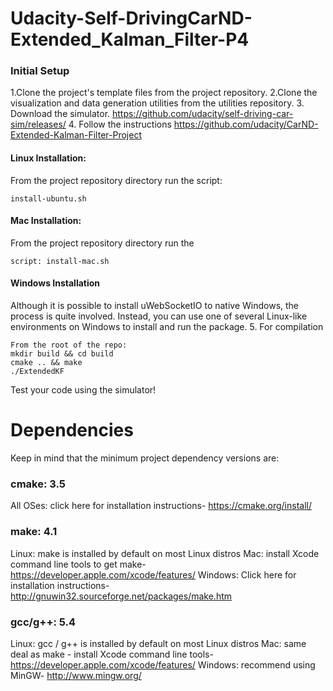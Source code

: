 # Udacity-Self-DrivingCarND-Extended_Kalman_Filter-P4
### Initial Setup
1.Clone the project's template files from the project repository. 
2.Clone the visualization and data generation utilities from the utilities repository.
3. Download the simulator. https://github.com/udacity/self-driving-car-sim/releases/
4. Follow the instructions https://github.com/udacity/CarND-Extended-Kalman-Filter-Project
#### Linux Installation:
From the project repository directory run the script:
```
install-ubuntu.sh
```

#### Mac Installation:
From the project repository directory run the 
```
script: install-mac.sh
```


#### Windows Installation
Although it is possible to install uWebSocketIO to native Windows, the process is quite involved. Instead, you can use one of several Linux-like environments on Windows to install and run the package.
5. For compilation
```
From the root of the repo:
mkdir build && cd build
cmake .. && make
./ExtendedKF
```
Test your code using the simulator!
# Dependencies

Keep in mind that the minimum project dependency versions are:

### cmake: 3.5
All OSes: click here for installation instructions- https://cmake.org/install/
### make: 4.1
Linux: make is installed by default on most Linux distros
Mac: install Xcode command line tools to get make-https://developer.apple.com/xcode/features/
Windows: Click here for installation instructions- http://gnuwin32.sourceforge.net/packages/make.htm
### gcc/g++: 5.4
Linux: gcc / g++ is installed by default on most Linux distros
Mac: same deal as make - install Xcode command line tools- https://developer.apple.com/xcode/features/
Windows: recommend using MinGW- http://www.mingw.org/
